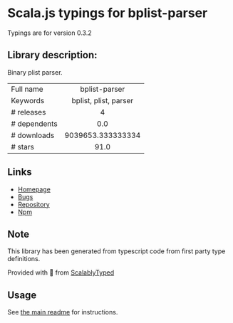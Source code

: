
# Scala.js typings for bplist-parser

Typings are for version 0.3.2

## Library description:
Binary plist parser.

|                    |                 |
| ------------------ | :-------------: |
| Full name          | bplist-parser |
| Keywords           | bplist, plist, parser |
| # releases         | 4 |
| # dependents       | 0.0 |
| # downloads        | 9039653.333333334 |
| # stars            | 91.0 |

## Links
- [Homepage](https://github.com/nearinfinity/node-bplist-parser)
- [Bugs](https://github.com/nearinfinity/node-bplist-parser/issues)
- [Repository](https://github.com/nearinfinity/node-bplist-parser)
- [Npm](https://www.npmjs.com/package/bplist-parser)
    


## Note
This library has been generated from typescript code from first party type definitions.

Provided with :purple_heart: from [ScalablyTyped](https://github.com/oyvindberg/ScalablyTyped)

## Usage
See [the main readme](../../readme.md) for instructions.


